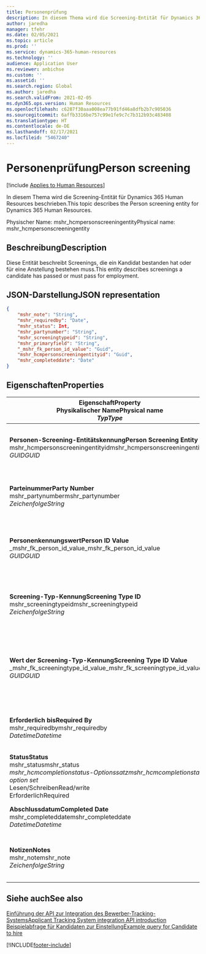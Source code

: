 ```yaml
---
title: Personenprüfung
description: In diesem Thema wird die Screening-Entität für Dynamics 365 Human Resources beschrieben.
author: jaredha
manager: tfehr
ms.date: 02/05/2021
ms.topic: article
ms.prod: ''
ms.service: dynamics-365-human-resources
ms.technology: ''
audience: Application User
ms.reviewer: anbichse
ms.custom: ''
ms.assetid: ''
ms.search.region: Global
ms.author: jaredha
ms.search.validFrom: 2021-02-05
ms.dyn365.ops.version: Human Resources
ms.openlocfilehash: c6287f30aaa008ea77b91fd46a8dfb2b7c905036
ms.sourcegitcommit: 6affb3316be757c99e1fe9c7c7b312b93c483408
ms.translationtype: HT
ms.contentlocale: de-DE
ms.lasthandoff: 02/17/2021
ms.locfileid: "5467240"
---
```

# <a name="person-screening"></a><span data-ttu-id="e64ce-103">Personenprüfung</span><span class="sxs-lookup"><span data-stu-id="e64ce-103">Person screening</span></span>

[!include [Applies to Human Resources](../includes/applies-to-hr.md)]

<span data-ttu-id="e64ce-104">In diesem Thema wird die Screening-Entität für Dynamics 365 Human Resources beschrieben.</span><span class="sxs-lookup"><span data-stu-id="e64ce-104">This topic describes the Person screening entity for Dynamics 365 Human Resources.</span></span>

<span data-ttu-id="e64ce-105">Physischer Name: mshr_hcmpersonscreeningentity</span><span class="sxs-lookup"><span data-stu-id="e64ce-105">Physical name: mshr_hcmpersonscreeningentity</span></span>

## <a name="description"></a><span data-ttu-id="e64ce-106">Beschreibung</span><span class="sxs-lookup"><span data-stu-id="e64ce-106">Description</span></span>

<span data-ttu-id="e64ce-107">Diese Entität beschreibt Screenings, die ein Kandidat bestanden hat oder für eine Anstellung bestehen muss.</span><span class="sxs-lookup"><span data-stu-id="e64ce-107">This entity describes screenings a candidate has passed or must pass for employment.</span></span>

## <a name="json-representation"></a><span data-ttu-id="e64ce-108">JSON-Darstellung</span><span class="sxs-lookup"><span data-stu-id="e64ce-108">JSON representation</span></span>

```json
{
    "mshr_note": "String",
    "mshr_requiredby": "Date",
    "mshr_status": Int,
    "mshr_partynumber": "String",
    "mshr_screeningtypeid": "String",
    "mshr_primaryfield": "String",
    "_mshr_fk_person_id_value": "Guid",
    "mshr_hcmpersonscreeningentityid": "Guid",
    "mshr_completeddate": "Date"
}
```

## <a name="properties"></a><span data-ttu-id="e64ce-109">Eigenschaften</span><span class="sxs-lookup"><span data-stu-id="e64ce-109">Properties</span></span>

| <span data-ttu-id="e64ce-110">Eigenschaft</span><span class="sxs-lookup"><span data-stu-id="e64ce-110">Property</span></span><br><span data-ttu-id="e64ce-111">**Physikalischer Name**</span><span class="sxs-lookup"><span data-stu-id="e64ce-111">**Physical name**</span></span><br><span data-ttu-id="e64ce-112">**_Typ_**</span><span class="sxs-lookup"><span data-stu-id="e64ce-112">**_Type_**</span></span> | <span data-ttu-id="e64ce-113">Verwenden</span><span class="sxs-lookup"><span data-stu-id="e64ce-113">Use</span></span> | <span data-ttu-id="e64ce-114">Beschreibung</span><span class="sxs-lookup"><span data-stu-id="e64ce-114">Description</span></span> |
| --- | --- | --- |
| <span data-ttu-id="e64ce-115">**Personen-Screening-Entitätskennung**</span><span class="sxs-lookup"><span data-stu-id="e64ce-115">**Person Screening Entity ID**</span></span><br><span data-ttu-id="e64ce-116">mshr_hcmpersonscreeningentityid</span><span class="sxs-lookup"><span data-stu-id="e64ce-116">mshr_hcmpersonscreeningentityid</span></span><br><span data-ttu-id="e64ce-117">*GUID*</span><span class="sxs-lookup"><span data-stu-id="e64ce-117">*GUID*</span></span> | <span data-ttu-id="e64ce-118">Schreibgeschützt</span><span class="sxs-lookup"><span data-stu-id="e64ce-118">Read-only</span></span><br><span data-ttu-id="e64ce-119">Erforderlich</span><span class="sxs-lookup"><span data-stu-id="e64ce-119">Required</span></span><br><span data-ttu-id="e64ce-120">Vom System generiert</span><span class="sxs-lookup"><span data-stu-id="e64ce-120">System-generated</span></span> | <span data-ttu-id="e64ce-121">Eindeutiger primärer Bezeichner für den Personen-Screening-Datensatz.</span><span class="sxs-lookup"><span data-stu-id="e64ce-121">Unique primary identifier for the person screening record.</span></span> |
| <span data-ttu-id="e64ce-122">**Parteinummer**</span><span class="sxs-lookup"><span data-stu-id="e64ce-122">**Party Number**</span></span><br><span data-ttu-id="e64ce-123">mshr_partynumber</span><span class="sxs-lookup"><span data-stu-id="e64ce-123">mshr_partynumber</span></span><br><span data-ttu-id="e64ce-124">*Zeichenfolge*</span><span class="sxs-lookup"><span data-stu-id="e64ce-124">*String*</span></span> | <span data-ttu-id="e64ce-125">Lesen/Schreiben</span><span class="sxs-lookup"><span data-stu-id="e64ce-125">Read/write</span></span><br><span data-ttu-id="e64ce-126">Erforderlich</span><span class="sxs-lookup"><span data-stu-id="e64ce-126">Required</span></span> | <span data-ttu-id="e64ce-127">Die dem Kandidaten zugeordnete Partei-(Personen-)Nummer.</span><span class="sxs-lookup"><span data-stu-id="e64ce-127">The party (person) number associated with the candidate.</span></span> |
| <span data-ttu-id="e64ce-128">**Personenkennungswert**</span><span class="sxs-lookup"><span data-stu-id="e64ce-128">**Person ID Value**</span></span><br><span data-ttu-id="e64ce-129">_mshr_fk_person_id_value</span><span class="sxs-lookup"><span data-stu-id="e64ce-129">_mshr_fk_person_id_value</span></span><br><span data-ttu-id="e64ce-130">*GUID*</span><span class="sxs-lookup"><span data-stu-id="e64ce-130">*GUID*</span></span> | <span data-ttu-id="e64ce-131">Schreibgeschützt</span><span class="sxs-lookup"><span data-stu-id="e64ce-131">Read-only</span></span><br><span data-ttu-id="e64ce-132">Erforderlich</span><span class="sxs-lookup"><span data-stu-id="e64ce-132">Required</span></span><br><span data-ttu-id="e64ce-133">Fremdschlüssel: mshr_dirpersonentityid von mshr_dirpersonentity</span><span class="sxs-lookup"><span data-stu-id="e64ce-133">Foreign key: mshr_dirpersonentityid of mshr_dirpersonentity</span></span> | <span data-ttu-id="e64ce-134">Der vom System generierte Bezeichner des Entitätsdatensatzes der Partei (Person).</span><span class="sxs-lookup"><span data-stu-id="e64ce-134">The system-generated identifier of the party (person) entity record.</span></span> |
| <span data-ttu-id="e64ce-135">**Screening-Typ-Kennung**</span><span class="sxs-lookup"><span data-stu-id="e64ce-135">**Screening Type ID**</span></span><br><span data-ttu-id="e64ce-136">mshr_screeningtypeid</span><span class="sxs-lookup"><span data-stu-id="e64ce-136">mshr_screeningtypeid</span></span><br><span data-ttu-id="e64ce-137">*Zeichenfolge*</span><span class="sxs-lookup"><span data-stu-id="e64ce-137">*String*</span></span> | <span data-ttu-id="e64ce-138">Lesen/Schreiben</span><span class="sxs-lookup"><span data-stu-id="e64ce-138">Read/write</span></span><br><span data-ttu-id="e64ce-139">Erforderlich</span><span class="sxs-lookup"><span data-stu-id="e64ce-139">Required</span></span><br><span data-ttu-id="e64ce-140">Fremdschlüssel: ScreeningType</span><span class="sxs-lookup"><span data-stu-id="e64ce-140">Foreign key: ScreeningType</span></span> | <span data-ttu-id="e64ce-141">Der Bezeichner des Screening-Typs, der in Human Resources definiert ist.</span><span class="sxs-lookup"><span data-stu-id="e64ce-141">The identifier of the screening type defined in Human Resources.</span></span> |
| <span data-ttu-id="e64ce-142">**Wert der Screening-Typ-Kennung**</span><span class="sxs-lookup"><span data-stu-id="e64ce-142">**Screening Type ID Value**</span></span><br><span data-ttu-id="e64ce-143">_mshr_fk_screeningtype_id_value</span><span class="sxs-lookup"><span data-stu-id="e64ce-143">_mshr_fk_screeningtype_id_value</span></span><br><span data-ttu-id="e64ce-144">*GUID*</span><span class="sxs-lookup"><span data-stu-id="e64ce-144">*GUID*</span></span> | <span data-ttu-id="e64ce-145">Schreibgeschützt</span><span class="sxs-lookup"><span data-stu-id="e64ce-145">Read-only</span></span><br><span data-ttu-id="e64ce-146">Erforderlich</span><span class="sxs-lookup"><span data-stu-id="e64ce-146">Required</span></span><br><span data-ttu-id="e64ce-147">Fremdschlüssel: mshr_hcmscreeningtypeentityid von mshr_hcmscreeningtypeentity</span><span class="sxs-lookup"><span data-stu-id="e64ce-147">Foreign key: mshr_hcmscreeningtypeentityid of mshr_hcmscreeningtypeentity</span></span> | <span data-ttu-id="e64ce-148">Vom System generierter Bezeichner für den Screening-Typ-Datensatz der zugeordneten Entität.</span><span class="sxs-lookup"><span data-stu-id="e64ce-148">System-generated identifier for the screening type record in the associated entity.</span></span> |
| <span data-ttu-id="e64ce-149">**Erforderlich bis**</span><span class="sxs-lookup"><span data-stu-id="e64ce-149">**Required By**</span></span><br><span data-ttu-id="e64ce-150">mshr_requiredby</span><span class="sxs-lookup"><span data-stu-id="e64ce-150">mshr_requiredby</span></span><br><span data-ttu-id="e64ce-151">*Datetime*</span><span class="sxs-lookup"><span data-stu-id="e64ce-151">*Datetime*</span></span> | <span data-ttu-id="e64ce-152">Lesen/Schreiben</span><span class="sxs-lookup"><span data-stu-id="e64ce-152">Read/write</span></span><br><span data-ttu-id="e64ce-153">Optional</span><span class="sxs-lookup"><span data-stu-id="e64ce-153">Optional</span></span> | <span data-ttu-id="e64ce-154">Das Datum, bis zu dem das Screening abgeschlossen sein muss.</span><span class="sxs-lookup"><span data-stu-id="e64ce-154">The date by which the screening is required to be completed.</span></span> |
| <span data-ttu-id="e64ce-155">**Status**</span><span class="sxs-lookup"><span data-stu-id="e64ce-155">**Status**</span></span><br><span data-ttu-id="e64ce-156">mshr_status</span><span class="sxs-lookup"><span data-stu-id="e64ce-156">mshr_status</span></span><br><span data-ttu-id="e64ce-157">*mshr_hcmcompletionstatus-Optionssatz*</span><span class="sxs-lookup"><span data-stu-id="e64ce-157">*mshr_hcmcompletionstatus option set*</span></span><br><span data-ttu-id="e64ce-158">Lesen/Schreiben</span><span class="sxs-lookup"><span data-stu-id="e64ce-158">Read/write</span></span><br><span data-ttu-id="e64ce-159">Erforderlich</span><span class="sxs-lookup"><span data-stu-id="e64ce-159">Required</span></span> | <span data-ttu-id="e64ce-160">Gibt den Status des Kandidaten für das Screening an.</span><span class="sxs-lookup"><span data-stu-id="e64ce-160">Provides the candidate’s status for the screening.</span></span> |
| <span data-ttu-id="e64ce-161">**Abschlussdatum**</span><span class="sxs-lookup"><span data-stu-id="e64ce-161">**Completed Date**</span></span><br><span data-ttu-id="e64ce-162">mshr_completeddate</span><span class="sxs-lookup"><span data-stu-id="e64ce-162">mshr_completeddate</span></span><br><span data-ttu-id="e64ce-163">*Datetime*</span><span class="sxs-lookup"><span data-stu-id="e64ce-163">*Datetime*</span></span> | <span data-ttu-id="e64ce-164">Lesen/Schreiben</span><span class="sxs-lookup"><span data-stu-id="e64ce-164">Read/write</span></span><br><span data-ttu-id="e64ce-165">Optional</span><span class="sxs-lookup"><span data-stu-id="e64ce-165">Optional</span></span> | <span data-ttu-id="e64ce-166">Das Datum, an dem das Screening abgeschlossen wurde.</span><span class="sxs-lookup"><span data-stu-id="e64ce-166">The date the screening was completed.</span></span> |
| <span data-ttu-id="e64ce-167">**Notizen**</span><span class="sxs-lookup"><span data-stu-id="e64ce-167">**Notes**</span></span><br><span data-ttu-id="e64ce-168">mshr_note</span><span class="sxs-lookup"><span data-stu-id="e64ce-168">mshr_note</span></span><br><span data-ttu-id="e64ce-169">*Zeichenfolge*</span><span class="sxs-lookup"><span data-stu-id="e64ce-169">*String*</span></span> | <span data-ttu-id="e64ce-170">Lesen/Schreiben</span><span class="sxs-lookup"><span data-stu-id="e64ce-170">Read/write</span></span><br><span data-ttu-id="e64ce-171">Optional</span><span class="sxs-lookup"><span data-stu-id="e64ce-171">Optional</span></span> | <span data-ttu-id="e64ce-172">Hinweise zur Verwendung durch den Personalbeschaffer oder Personalvermittler.</span><span class="sxs-lookup"><span data-stu-id="e64ce-172">Notes for use by hiring managers and recruiters.</span></span> |

## <a name="see-also"></a><span data-ttu-id="e64ce-173">Siehe auch</span><span class="sxs-lookup"><span data-stu-id="e64ce-173">See also</span></span>

[<span data-ttu-id="e64ce-174">Einführung der API zur Integration des Bewerber-Tracking-Systems</span><span class="sxs-lookup"><span data-stu-id="e64ce-174">Applicant Tracking System integration API introduction</span></span>](hr-admin-integration-ats-api-introduction.md)<br>
[<span data-ttu-id="e64ce-175">Beispielabfrage für Kandidaten zur Einstellung</span><span class="sxs-lookup"><span data-stu-id="e64ce-175">Example query for Candidate to hire</span></span>](hr-admin-integration-ats-api-candidate-to-hire-example-query.md)



[!INCLUDE[footer-include](../includes/footer-banner.md)]